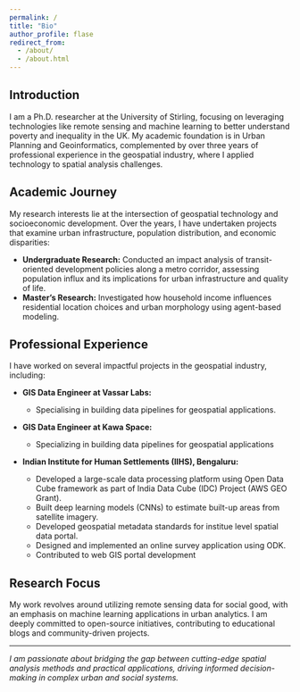 ```yaml
---
permalink: /
title: "Bio"
author_profile: flase
redirect_from: 
  - /about/
  - /about.html
---
```


## Introduction

I am a Ph.D. researcher at the University of Stirling, focusing on leveraging technologies like remote sensing and machine learning to better understand poverty and inequality in the UK. My academic foundation is in Urban Planning and Geoinformatics, complemented by over three years of professional experience in the geospatial industry, where I applied technology to spatial analysis challenges.

## Academic Journey

My research interests lie at the intersection of geospatial technology and socioeconomic development. Over the years, I have undertaken projects that examine urban infrastructure, population distribution, and economic disparities:

- **Undergraduate Research:** Conducted an impact analysis of transit-oriented development policies along a metro corridor, assessing population influx and its implications for urban infrastructure and quality of life.
- **Master’s Research:** Investigated how household income influences residential location choices and urban morphology using agent-based modeling.

## Professional Experience

I have worked on several impactful projects in the geospatial industry, including:

- **GIS Data Engineer at Vassar Labs:**
  
  - Specialising in building data pipelines for geospatial applications.

- **GIS Data Engineer at Kawa Space:**
  
  - Specializing in building data pipelines for geospatial applications

- **Indian Institute for Human Settlements (IIHS), Bengaluru:**

  - Developed a large-scale data processing platform using Open Data Cube framework as part of India Data Cube (IDC) Project (AWS GEO Grant).
  - Built deep learning models (CNNs) to estimate built-up areas from satellite imagery.
  - Developed geospatial metadata standards for institue level spatial data portal.
  - Designed and implemented an online survey application using ODK.
  - Contributed to web GIS portal development


## Research Focus

My work revolves around utilizing remote sensing data for social good, with an emphasis on machine learning applications in urban analytics. I am deeply committed to open-source initiatives, contributing to educational blogs and community-driven projects.

---

*I am passionate about bridging the gap between cutting-edge spatial analysis methods and practical applications, driving informed decision-making in complex urban and social systems.*
